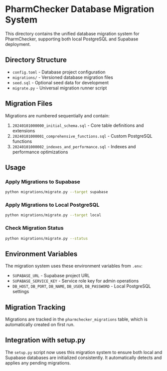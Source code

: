 # PharmChecker Database Migration System

This directory contains the unified database migration system for PharmChecker, supporting both local PostgreSQL and Supabase deployment.

## Directory Structure

- `config.toml` - Database project configuration
- `migrations/` - Versioned database migration files
- `seed.sql` - Optional seed data for development
- `migrate.py` - Universal migration runner script

## Migration Files

Migrations are numbered sequentially and contain:

1. `20240101000000_initial_schema.sql` - Core table definitions and extensions
2. `20240101000001_comprehensive_functions.sql` - Custom PostgreSQL functions  
3. `20240101000002_indexes_and_performance.sql` - Indexes and performance optimizations

## Usage

### Apply Migrations to Supabase

```bash
python migrations/migrate.py --target supabase
```

### Apply Migrations to Local PostgreSQL

```bash
python migrations/migrate.py --target local
```

### Check Migration Status

```bash
python migrations/migrate.py --status
```

## Environment Variables

The migration system uses these environment variables from `.env`:

- `SUPABASE_URL` - Supabase project URL
- `SUPABASE_SERVICE_KEY` - Service role key for admin operations
- `DB_HOST`, `DB_PORT`, `DB_NAME`, `DB_USER`, `DB_PASSWORD` - Local PostgreSQL settings

## Migration Tracking

Migrations are tracked in the `pharmchecker_migrations` table, which is automatically created on first run.

## Integration with setup.py

The `setup.py` script now uses this migration system to ensure both local and Supabase databases are initialized consistently. It automatically detects and applies any pending migrations.